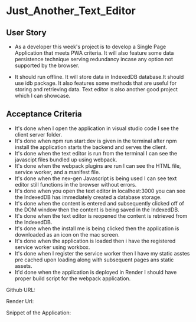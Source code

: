 # Just_Another_Text_Editor

## User Story
* As a developer this week's project is to develop a Single Page Application that meets PWA criteria. It will also feature some data persistence technique serving redundancy incase any option not supported by the browser.

* It should run offline. It will store data in IndexedDB database.It should use idb package. It also features some methods that are useful for storing and retrieving data. Text editor is also another good project which I can showcase.

## Acceptance Criteria
* It's done when I open the application in visual studio code I see the client server folder.
* It's done when npm run start:dev is given in the terminal after npm install the application starts the backend and serves the client.
* It's done when the text editor is run from the terminal I can see the javascipt files bundled up using webpack.
* It's done when the webpack plugins are run I can see the HTML file, service worker, and a manifest file.
* It's done when the nex-gen Javascript is being used I can see text editor still functions in the browser without errors.
* It's done when you open the text editor in localhost:3000 you can see the IndexedDB has immediately created a database storage.
* It's done when the content is entered and subsequently clicked off of the DOM window then the content is being saved in the IndexedDB.
* It's done when the text editor is reopened the content is retrieved from the IndexedDB.
* It's done when the install me is being clicked then the application is downloaded as an icon on the mac screen.
* It's done when the application is loaded then i have the registered service worker using workbox.
* It's done when I register the service worker then I have my static asstes pre cached upon loading along with subsequent pages ans static assets.
* It'd done when the application is deployed in Render I should have proper build script for the webpack application.

Github URL:


Render Url:


Snippet of the Application:
